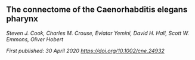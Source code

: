  ## The connectome of the Caenorhabditis elegans pharynx 
 
_Steven J. Cook, Charles M. Crouse, Eviatar Yemini, David H. Hall, Scott W. Emmons, Oliver Hobert_

_First published: 30 April 2020   https://doi.org/10.1002/cne.24932_
